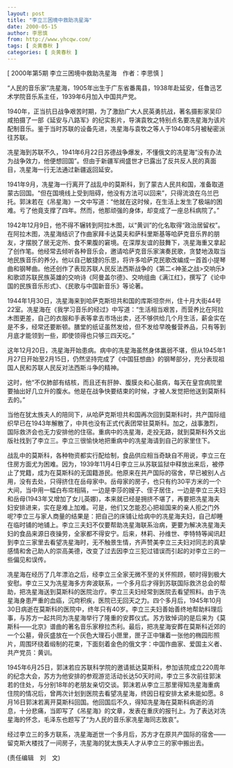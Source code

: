 ```yaml
---
layout: post
title: "李立三困境中救助冼星海"
date: 2000-05-15
author: 李思慎
from: http://www.yhcqw.com/
tags: [ 炎黄春秋 ]
categories: [ 炎黄春秋 ]
---
```



[ 2000年第5期 李立三困境中救助冼星海　作者：李思慎 ]

“人民的音乐家”冼星海，1905年出生于广东省番禺县，1938年赴延安，任鲁迅艺术学院音乐系主任，1939年6月加入中国共产党。


1940年，正当抗日战争艰苦时期，为了激励广大人民英勇抗战，著名摄影家吴印咸拍摄了一部《延安与八路军》的纪实影片，导演袁牧之特别点名要冼星海为该片配制音乐。鉴于当时苏联的设备先进，冼星海与袁牧之等人于1940年5月被秘密派往苏联。


冼星海到苏联不久，1941年6月22日苏德战争爆发，不懂俄文的冼星海“没有办法为战争效力，他便想回国”。但由于新疆军阀盛世才已露出了反共反人民的真面目，冼星海一行无法通过新疆返回延安。


1941年9月，冼星海一行离开了战乱中的莫斯科，到了蒙古人民共和国，准备取道蒙古回国。“但在国境线上受到阻碍，他没有方法可以回来”，只得流浪在乌兰巴托。郭沫若在《吊星海》一文中写道：“他就在这时候，在生活上发生了极端的困难。亏了他竟支撑了四年。然而，他那顽强的身体，却变成了一座总科病院了。”


1942年12月9日，他不得不辗转到阿拉木图，以“黄训”的化名取得“政治居留权”。在阿拉木图，冼星海结识了作曲家拜卡达莫夫和萨科里斯基等哈萨克音乐界的朋友，才摆脱了居无定所、食不果腹的窘境。在深厚友谊的鼓舞下，冼星海重又拿起了创作笔。他经常去倾听各种音乐会，邀请哈萨克音乐家演奏民歌，贪婪地汲取当地民族音乐的养分。他以自己敏捷的乐思，将许多哈萨克民歌改编成一首首小提琴曲和钢琴曲。他还创作了表现苏联人民反法西斯战争的《第二<神圣之战>交响乐》和歌颂苏联民族英雄的交响诗《阿曼盖尔德》、交响组曲《满江红》，撰写了《论中国的民族音乐形式》、《民歌与中国新音乐》等论著。


1944年1月30日，冼星海来到哈萨克斯坦共和国的库斯坦奈州，住十月大街44号22室。冼星海在《我学习音乐的经过》中写道：“生活相当艰苦，而营养比在阿拉木图更差，自己的衣服和手表等拿去市场出卖，还不够供给几个月生活，薪金实在是不多，经常还要断顿。膳堂的纸证虽然发给，但不发给早晚餐营养品，只有等到月底才能领到一些，即使领得也只够三四天吃。”


这年12月20日，冼星海开始患病。病中的冼星海虽然身体羸弱不堪，但从1945年1月27日开始至2月15日，仍然坚持完成了《中国狂想曲》的钢琴部分，充分表现祖国人民和苏联人民反对法西斯斗争的精神。

这时，他“不仅肺部有结核，而且还有肝肿、腹膜炎和心脏病，每天在皇宫病院里要抽出好几立升的腹水。他是在战争快要结束的时候，才被人发觉把他送到莫斯科去的。”


当他在犹太族夫人的陪同下，从哈萨克斯坦共和国再次回到莫斯科时，共产国际组织早已在1943年解散了，中共也没有正式代表团常驻莫斯科。加之，战事激烈，国际救济会也无力安排他的住宿。重病中的冼星海，走投无路，就到莫斯科外文出版社找到了李立三。李立三很愉快地把重病中的冼星海请到自己的家里住下。


战乱中的莫斯科，各种物资都实行配给制，食品供应相当奇缺自不用说，李立三在住房方面尤为困难。因为，1939年11月4日李立三从苏联监狱中释放出来后，被停止了党籍，成为在莫斯科的无国籍游民。他原来在共产国际的宿舍，早已被别人占用，没有去处，只得挤住在岳母家中。岳母家的房子，也只有约30平方米的一个大间，当中用一幅白布帘相隔，一边是李莎的嫂子、侄子居住，一边是李立三夫妇和岳母(1943年又增加了女儿英娜)，本来就已经是拥挤不堪了，再要把冼星海夫妇安排进来，实在是难上加难。可是，他们又怎能忍心把祖国来的亲人拒之门外呢?李立三与家人商量的结果是：把自己的床铺让给病中的冼星海夫妇，自己却睡在临时铺的地铺上。李立三夫妇不仅要帮助冼星海联系治病，更要为解决冼星海夫妇的食品来源日夜操劳，全家都不得安宁。后来，林莉、孙维世、李特特等闻讯赶到李立三家里去看望冼星海时，无不触景生情，齐声赞美李立三夫妇对同志的真挚感情和舍己助人的崇高美德，改变了过去因李立三犯过错误而引起的对李立三的一些偏见和误传。


冼星海在经历了几年漂泊之后，经李立三全家无微不至的关怀照顾，顿时得到极大安慰。李立三又为冼星海多方奔波联系，一个多月后才得到苏联国际救济总会的帮助，把冼星海送到莫斯科的医院治疗。李立三夫妇经常到医院去看望照料。由于冼星海身患严重的血癌，沉疴积疾，医院已无回天之力。四个多月后，1945年10月30日病逝在莫斯科的医院中，终年只有40岁。李立三夫妇善始善终地帮助料理后事，与苏方一起共同为冼星海举行了隆重的安葬仪式。苏方致悼词的是后来为《莫斯科——北京》谱曲的著名音乐家穆拉杰利。最后，把冼星海安葬在莫斯科近郊的一个公墓，骨灰盛放在一个灰色大理石小匣里，匣子正中镶着一张他的椭园形照片，周围环绕着缎制的花束，下面刻着金色的俄文字：中国作曲家、爱国主义者、共产党员：黄训。


1945年6月25日，郭沫若应苏联科学院的邀请抵达莫斯科，参加该院成立220周年的纪念大会，苏方为他安排的参观游览活动长达50天时间，李立三多次前往郭沫若的住处，与分别18年的老朋友亲切交谈。郭沫若从李立三那里得知冼星海重病住院的情况后，曾两次计划到医院去看望冼星海，终因日程安排太紧未能如愿。8月16日郭沫若离开莫斯科回国。他回国后不久，得知冼星海在莫斯科病逝的消息，十分悲痛，当即写了《吊星海》的文章，发表在重庆的报刊上。为了表达对冼星海的怀念，毛泽东也题写了“为人民的音乐家冼星海同志致哀”。

经过李立三的多方联系，冼星海逝世一个多月后，苏方才在原共产国际的宿舍——留克斯大楼找了一间房子，冼星海的犹太族夫人才从李立三的家中搬出去。

(责任编辑　刘　文)



